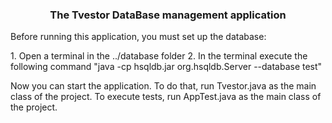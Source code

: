 <h3 align="center">The Tvestor DataBase management application</h3>

<p> Before running this application, you must set up the database: </p>
1. Open a terminal in the ../database folder
2. In the terminal execute the following command "java -cp hsqldb.jar org.hsqldb.Server --database test"

Now you can start the application. To do that, run Tvestor.java as the main class of the project.
To execute tests, run AppTest.java as the main class of the project.
